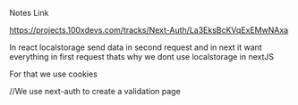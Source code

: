 Notes Link

https://projects.100xdevs.com/tracks/Next-Auth/La3EksBcKVqExEMwNAxa

In react localstorage send data in second request
and in next it want everything in first request thats why we dont use localstorage in nextJS

For that we use cookies

//We use next-auth to create a validation page
